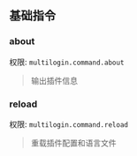 ## 基础指令

### about

权限: `multilogin.command.about`
> 输出插件信息

### reload

权限: `multilogin.command.reload`
> 重载插件配置和语言文件
